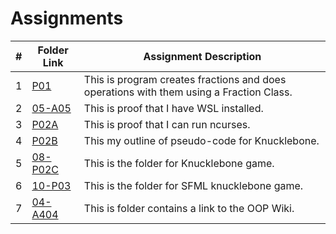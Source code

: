 # Assignments

|   #   | Folder Link            | Assignment Description                                       |
| :---: | --------------- | -------------------------------------------------- |
|   1   | [P01](https://github.com/jtsui23-code/2143-OOP/tree/main/Assignments/P01)        | This is program creates fractions and does operations with them using a Fraction Class.      |
|   2   | [05-A05](https://github.com/jtsui23-code/2143-OOP/tree/main/Assignments/05-A05)          | This is proof that I have WSL installed.                       |
| 3 | [P02A](https://github.com/jtsui23-code/2143-OOP/tree/main/Assignments/P02A) | This is proof that I can run ncurses. |
| 4 | [P02B](https://github.com/jtsui23-code/2143-OOP/tree/main/Assignments/P02B) | This my outline of pseudo-code for Knucklebone. |
| 5 | [08-P02C](https://github.com/jtsui23-code/2143-OOP/tree/main/Assignments/08-P02C) | This is the folder for Knucklebone game. |
| 6 | [10-P03](https://github.com/jtsui23-code/2143-OOP/tree/main/Assignments/10-P03) | This is the folder for SFML knucklebone game. |
|   7   | [04-A404](https://github.com/jtsui23-code/2143-OOP/tree/main/Assignments/04-A04)        | This is folder contains a link to the OOP Wiki.      |


